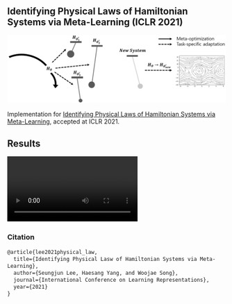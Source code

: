 ## Identifying Physical Laws of Hamiltonian Systems via Meta-Learning (ICLR 2021)

<img src="/results/hamaml.png">

Implementation for [Identifying Physical Laws of Hamiltonian Systems via Meta-Learning](https://arxiv.org/abs/2102.11544), accepted at ICLR 2021. 

## Results
![vector_fields](/results/vector_fields.mp4)


### Citation
```
@article{lee2021physical_law,
  title={Identifying Physical Lasw of Hamiltonian Systems via Meta-Learning},
  author={Seungjun Lee, Haesang Yang, and Woojae Song},
  journal={International Conference on Learning Representations},
  year={2021}
}
```
